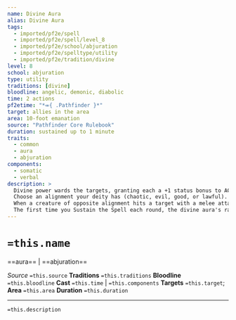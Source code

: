```yaml
---
name: Divine Aura
alias: Divine Aura
tags:
  - imported/pf2e/spell
  - imported/pf2e/spell/level_8
  - imported/pf2e/school/abjuration
  - imported/pf2e/spelltype/utility
  - imported/pf2e/tradition/divine
level: 8
school: abjuration
type: utility
traditions: [divine]
bloodline: angelic, demonic, diabolic
time: 2 actions
pf2etime: "*⬺{ .Pathfinder }*"
target: allies in the area
area: 10-foot emanation
source: "Pathfinder Core Rulebook"
duration: sustained up to 1 minute
traits:
  - common
  - aura
  - abjuration
components:
  - somatic
  - verbal
description: >
  Divine power wards the targets, granting each a +1 status bonus to AC and saves while in the area.
  Choose an alignment your deity has (chaotic, evil, good, or lawful). You can't cast this spell if you don't have a deity or your deity is true neutral. This spell gains the trait of the alignment you chose. The bonuses granted by the spell increase to +2 against attacks by-and effects created by-creatures with an alignment opposite to the spell (lawful if you chose chaotic, evil if you chose good). These bonuses increase to +4 against effects created by such creatures that attempt to impose the [[Controlled]] condition on a target of your divine aura, as well as against attacks made by creatures summoned by anything opposite in alignment to your divine aura.
  When a creature of opposite alignment hits a target with a melee attack, the creature must succeed at a Will save or be [[Blinded]] for 1 minute. It's then temporarily immune for 1 minute.
  The first time you Sustain the Spell each round, the divine aura's radius grows 10 feet.
---
```

# `=this.name`
==aura== | ==abjuration==

*Source* `=this.source`
**Traditions** `=this.traditions`
**Bloodline** `=this.bloodline`
**Cast** `=this.time` | `=this.components`
**Targets** `=this.target`; **Area** `=this.area`
**Duration** `=this.duration`

***
`=this.description`